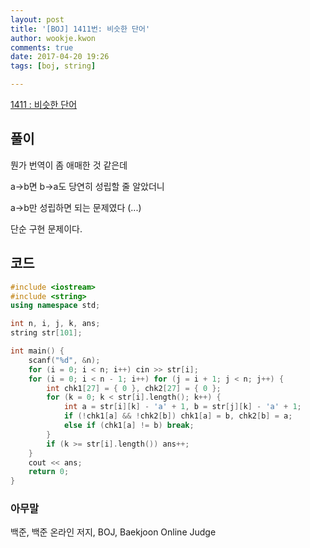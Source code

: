 ```yaml
---
layout: post
title: '[BOJ] 1411번: 비슷한 단어'
author: wookje.kwon
comments: true
date: 2017-04-20 19:26
tags: [boj, string]

---
```


[1411 : 비슷한 단어](https://www.acmicpc.net/problem/1411)

## 풀이

뭔가 번역이 좀 애매한 것 같은데

a->b면 b->a도 당연히 성립할 줄 알았더니

a->b만 성립하면 되는 문제였다 (...)

단순 구현 문제이다.

## 코드

```cpp
#include <iostream>
#include <string>
using namespace std;

int n, i, j, k, ans;
string str[101];

int main() {
	scanf("%d", &n);
	for (i = 0; i < n; i++) cin >> str[i];
	for (i = 0; i < n - 1; i++) for (j = i + 1; j < n; j++) {
		int chk1[27] = { 0 }, chk2[27] = { 0 };
		for (k = 0; k < str[i].length(); k++) {
			int a = str[i][k] - 'a' + 1, b = str[j][k] - 'a' + 1;
			if (!chk1[a] && !chk2[b]) chk1[a] = b, chk2[b] = a;
			else if (chk1[a] != b) break;
		}
		if (k >= str[i].length()) ans++;
	}
	cout << ans;
	return 0;
}


```

### 아무말  
백준, 백준 온라인 저지, BOJ, Baekjoon Online Judge